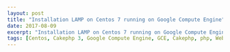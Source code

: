 ```yaml
---
layout: post
title: "Installation LAMP on Centos 7 running on Google Compute Engine"
date: 2017-08-09
excerpt: "Installation LAMP on Centos 7 running on Google Compute Engine."
tags: [Centos, Cakephp 3, Google Compute Engine, GCE, Cakephp, php, Web Development, Google Cloud Platform, Apache, LAMP, mySQL]
---
```

